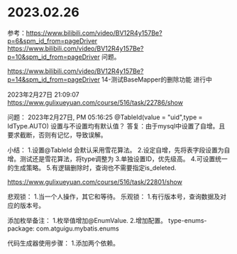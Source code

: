 
# 2023.02.26
参考：https://www.bilibili.com/video/BV12R4y157Be?p=6&spm_id_from=pageDriver
https://www.bilibili.com/video/BV12R4y157Be?p=10&spm_id_from=pageDriver
问题。

https://www.bilibili.com/video/BV12R4y157Be?p=14&spm_id_from=pageDriver 
14-测试BaseMapper的删除功能
进行中

2023年2月27日 21:09:07
https://www.gulixueyuan.com/course/516/task/22786/show





问题：
    2023年2月27日, PM 05:16:25 
    @TableId(value = "uid",type = IdType.AUTO) 设置与不设置均有默认值？
    答复：由于mysql中设置了自增。且要求截断，否则有记忆，导致误解。
    
小结：
1.设置@TableId 会默认采用雪花算法。
2.设定自增，先将表字段设置为自增。测试还是雪花算法，将type调整为
3.单独设置ID，优先级高。
4.可设置统一的生成策略。
5.有逻辑删除时，查询也不需要指定is_deleted.
   
https://www.gulixueyuan.com/course/516/task/22801/show

悲观锁：
1.当一个人操作，其它和等待。
乐观锁：
1.有行版本号，查询数据及对应的版本号。


添加枚举备注：
1.枚举值增加@EnumValue.
2.增加配置。 type-enums-package: com.atguigu.mybatis.enums
    
代码生成器使用步骤：
1.添加两个依赖。

  